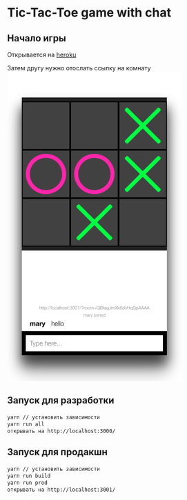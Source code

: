 # Tic-Tac-Toe game with chat

## Начало игры
Открывается на [heroku](https://protected-reaches-48178.herokuapp.com/)

Затем другу нужно отослать ссылку на комнату
![](https://raw.githubusercontent.com/JorJeG/ttt-game/master/public/screenshot/app.png)

## Запуск для разработки
```
yarn // установить зависимости
yarn run all
открывать на http://localhost:3000/
```

## Запуск для продакшн
```
yarn // установить зависимости
yarn run build
yarn run prod
открывать на http://localhost:3001/
```
